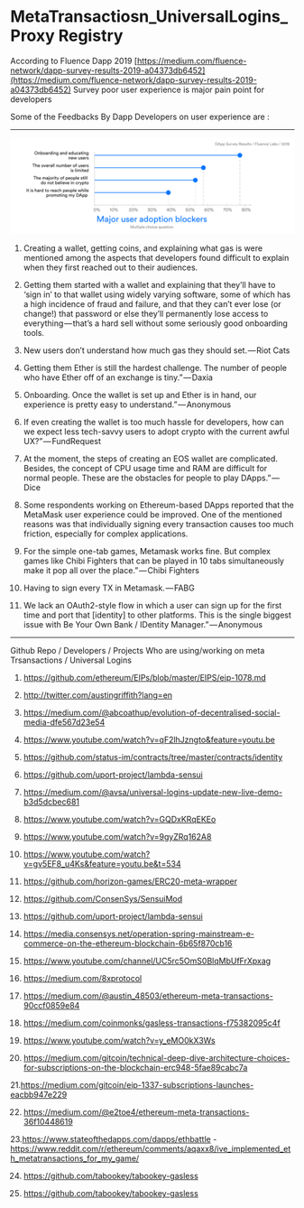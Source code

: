 # MetaTransactiosn_UniversalLogins_Proxy Registry 


According to Fluence Dapp  2019 [https://medium.com/fluence-network/dapp-survey-results-2019-a04373db6452](https://medium.com/fluence-network/dapp-survey-results-2019-a04373db6452)  Survey poor user experience is major pain point for developers

Some of the Feedbacks By Dapp Developers on user experience are :

-------------------------------------------

![Screenshot](user_adoption.png)

 
1.  Creating a wallet, getting coins, and explaining what gas is were mentioned among the aspects that developers found difficult to explain when they first reached out to their audiences.

2. Getting them started with a wallet and explaining that they’ll have to ‘sign in’ to that wallet using widely varying software, some of which has a high incidence of fraud and failure, and that they can’t ever lose (or change!) that password or else they’ll permanently lose access to everything — that’s a hard sell without some seriously good onboarding tools.

3. New users don’t understand how much gas they should set. — Riot Cats

4. Getting them Ether is still the hardest challenge. The number of people who have Ether off of an exchange is tiny.” — Daxia
5. Onboarding. Once the wallet is set up and Ether is in hand, our experience is pretty easy to understand.” — Anonymous

6. If even creating the wallet is too much hassle for developers, how can we expect less tech-savvy users to adopt crypto with the current awful UX?” — FundRequest

7. At the moment, the steps of creating an EOS wallet are complicated. Besides, the concept of CPU usage time and RAM are difficult for normal people. These are the obstacles for people to play DApps.” — Dice

8. Some respondents working on Ethereum-based DApps reported that the MetaMask user experience could be improved. One of the mentioned reasons was that individually signing every transaction causes too much friction, especially for complex applications.

9. For the simple one-tab games, Metamask works fine. But complex games like Chibi Fighters that can be played in 10 tabs simultaneously make it pop all over the place.” — Chibi Fighters

10. Having to sign every TX in Metamask. — FABG

11. We lack an OAuth2-style flow in which a user can sign up for the first time and port that [identity] to other platforms. This is the single biggest issue with Be Your Own Bank / IDentity Manager.” — Anonymous

--------------------

Github Repo / Developers / Projects Who are using/working on  meta Trsansactions / Universal Logins

1. https://github.com/ethereum/EIPs/blob/master/EIPS/eip-1078.md

2. http://twitter.com/austingriffith?lang=en

3. https://medium.com/@abcoathup/evolution-of-decentralised-social-media-dfe567d23e54

4. https://www.youtube.com/watch?v=qF2lhJzngto&feature=youtu.be

5. https://github.com/status-im/contracts/tree/master/contracts/identity

6. https://github.com/uport-project/lambda-sensui

7. https://medium.com/@avsa/universal-logins-update-new-live-demo-b3d5dcbec681

8. https://www.youtube.com/watch?v=GQDxKRqEKEo

9. https://www.youtube.com/watch?v=9gyZRq162A8

10. https://www.youtube.com/watch?v=gv5EF8_u4Ks&feature=youtu.be&t=534

11. https://github.com/horizon-games/ERC20-meta-wrapper

12. https://github.com/ConsenSys/SensuiMod

13. https://github.com/uport-project/lambda-sensui

14. https://media.consensys.net/operation-spring-mainstream-e-commerce-on-the-ethereum-blockchain-6b65f870cb16

15. https://www.youtube.com/channel/UC5rc5OmS0BlqMbUfFrXpxag

16. https://medium.com/8xprotocol

17. https://medium.com/@austin_48503/ethereum-meta-transactions-90ccf0859e84

18. https://medium.com/coinmonks/gasless-transactions-f75382095c4f

19. https://www.youtube.com/watch?v=y_eMO0kX3Ws

20. https://medium.com/gitcoin/technical-deep-dive-architecture-choices-for-subscriptions-on-the-blockchain-erc948-5fae89cabc7a

21.https://medium.com/gitcoin/eip-1337-subscriptions-launches-eacbb947e229

22. https://medium.com/@e2toe4/ethereum-meta-transactions-36f10448619

23.https://www.stateofthedapps.com/dapps/ethbattle -https://www.reddit.com/r/ethereum/comments/aqaxx8/ive_implemented_eth_metatransactions_for_my_game/

24. https://github.com/tabookey/tabookey-gasless

25. https://github.com/tabookey/tabookey-gasless


